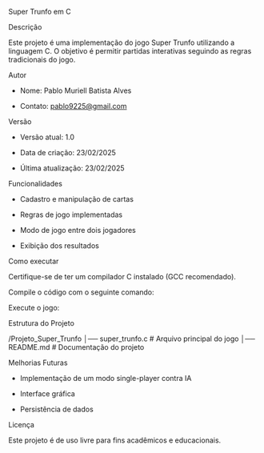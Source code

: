 Super Trunfo em C

Descrição

Este projeto é uma implementação do jogo Super Trunfo utilizando a linguagem C. O objetivo é permitir partidas interativas seguindo as regras tradicionais do jogo.

Autor

* Nome: Pablo Muriell Batista Alves

* Contato: pablo9225@gmail.com

Versão

* Versão atual: 1.0

* Data de criação: 23/02/2025

* Última atualização: 23/02/2025

Funcionalidades

* Cadastro e manipulação de cartas

* Regras de jogo implementadas

* Modo de jogo entre dois jogadores

* Exibição dos resultados

Como executar

Certifique-se de ter um compilador C instalado (GCC recomendado).

Compile o código com o seguinte comando:



Execute o jogo:



Estrutura do Projeto

/Projeto_Super_Trunfo
│── super_trunfo.c  # Arquivo principal do jogo
│── README.md        # Documentação do projeto

Melhorias Futuras

* Implementação de um modo single-player contra IA

* Interface gráfica

* Persistência de dados

Licença

Este projeto é de uso livre para fins acadêmicos e educacionais.